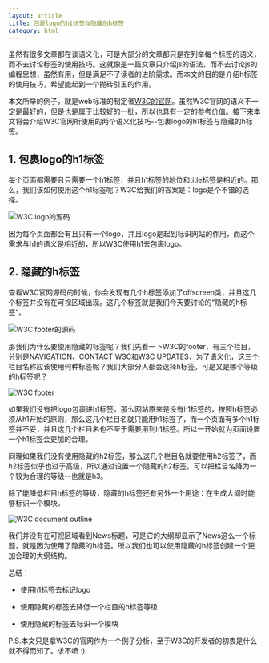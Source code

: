 ```yaml
---
layout: article
title: 包裹logo的h1标签与隐藏的h标签
category: html
---
```


虽然有很多文章都在谈语义化，可是大部分的文章都只是在列举每个标签的语义，而不去讨论标签的使用技巧。这就像是一篇文章只介绍js的语法，而不去讨论js的编程思想，虽然有用，但是满足不了读者的进阶需求。而本文的目的是介绍h标签的使用技巧，希望能起到一个抛砖引玉的作用。

本文所举的例子，就是web标准的制定者<a href="http://www.w3.org/">W3C的官网</a>。虽然W3C官网的语义不一定是最好的，但是也是属于比较好的一批，所以也具有一定的参考价值。接下来本文将会介绍W3C官网所使用的两个语义化技巧--包裹logo的h1标签与隐藏的h标签。

## 1. 包裹logo的h1标签

每个页面都需要且只需要一个h1标签，并且h1标签的地位和title标签是相近的。那么，我们该如何使用这个h1标签呢？W3C给我们的答案是：logo是个不错的选择。

<img src="{{ site.baseurl }}/upload/images/hidden-h-tag-1.png" alt="W3C logo的源码">

因为每个页面都会有且只有一个logo，并且logo是起到标识网站的作用，而这个需求与h1的语义是相近的，所以W3C使用h1去包裹logo。

## 2. 隐藏的h标签

查看W3C官网源码的时候，你会发现有几个h标签添加了offscreen类，并且这几个标签并没有在可视区域出现。这几个标签就是我们今天要讨论的“隐藏的h标签”。

<img src="{{ site.baseurl }}/upload/images/hidden-h-tag-2.png" alt="W3C footer的源码">

那我们为什么要使用隐藏的标签呢？我们先看一下W3C的footer，有三个栏目，分别是NAVIGATION、CONTACT W3C和W3C UPDATES，为了语义化，这三个栏目名称应该使用何种标签呢？我们大部分人都会选择h标签，可是又是哪个等级的h标签呢？

<img src="{{ site.baseurl }}/upload/images/hidden-h-tag-3.png" alt="W3C footer">

如果我们没有把logo包裹进h1标签，那么网站原来是没有h1标签的，按照h标签必须从h1开始的原则，那么这几个栏目名就只能用h1标签了，而一个页面有多个h1标签并不妥，并且这几个栏目名也不至于需要用到h1标签。所以一开始就为页面设置一个h1标签会更加的合理。

同理如果我们没有使用隐藏的h2标签，那么这几个栏目名就要使用h2标签了，而h2标签似乎也过于高级，所以通过设置一个隐藏的h2标签，可以把栏目名降为一个较为合理的等级--也就是h3。

除了能降低栏目h标签的等级，隐藏的h标签还有另外一个用途：在生成大纲时能够标识一个模块。

<img src="{{ site.baseurl }}/upload/images/hidden-h-tag-4.png" alt="W3C document outline">

我们并没有在可视区域看到News标题，可是它的大纲却显示了News这么一个标题，就是因为使用了隐藏的h标签。所以我们也可以使用隐藏的h标签创建一个更加合理的大纲结构。


总结：

* 使用h1标签去标记logo

* 使用隐藏的标签去降低一个栏目的h标签等级

* 使用隐藏的标签去标识一个模块

P.S.本文只是拿W3C的官网作为一个例子分析，至于W3C的开发者的初衷是什么就不得而知了。求不喷 :)
